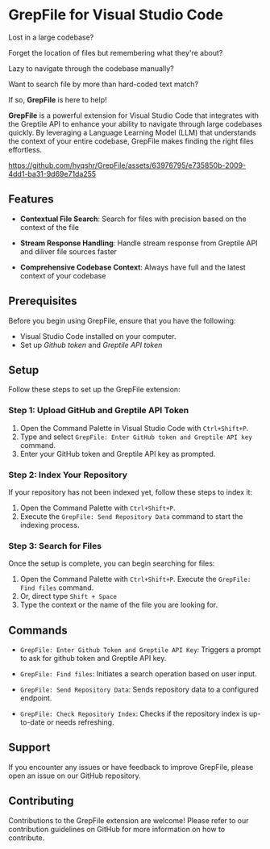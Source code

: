 # GrepFile for Visual Studio Code

Lost in a large codebase? 

Forget the location of files but remembering what they're about? 

Lazy to navigate through the codebase manually? 

Want to search file by more than hard-coded text match?

If so, **GrepFile** is here to help!

**GrepFile** is a powerful extension for Visual Studio Code that integrates with the Greptile API to enhance your ability to navigate through large codebases quickly. By leveraging a Language Learning Model (LLM) that understands the context of your entire codebase, GrepFile makes finding the right files effortless.

https://github.com/hyqshr/GrepFile/assets/63976795/e735850b-2009-4dd1-ba31-9d69e71da255

## Features

- **Contextual File Search**: Search for files with precision based on the context of the file

- **Stream Response Handling**: Handle stream response from Greptile API and diliver file sources faster

- **Comprehensive Codebase Context**: Always have full and the latest context of your codebase 

## Prerequisites

Before you begin using GrepFile, ensure that you have the following:
- Visual Studio Code installed on your computer.
- Set up *Github token* and *Greptile API token*

## Setup

Follow these steps to set up the GrepFile extension:

### Step 1: Upload GitHub and Greptile API Token

1. Open the Command Palette in Visual Studio Code with `Ctrl+Shift+P`.
2. Type and select `GrepFile: Enter GitHub token and Greptile API key` command.
3. Enter your GitHub token and Greptile API key as prompted.

### Step 2: Index Your Repository

If your repository has not been indexed yet, follow these steps to index it:

1. Open the Command Palette with `Ctrl+Shift+P`.
2. Execute the `GrepFile: Send Repository Data` command to start the indexing process.

### Step 3: Search for Files

Once the setup is complete, you can begin searching for files:

1. Open the Command Palette with `Ctrl+Shift+P`. Execute the `GrepFile: Find files` command.
2. Or, direct type `Shift + Space`
3. Type the context or the name of the file you are looking for.

## Commands

- `GrepFile: Enter Github Token and Greptile API Key`: Triggers a prompt to ask for github token and Greptile API key.

- `GrepFile: Find files`: Initiates a search operation based on user input.

- `GrepFile: Send Repository Data`: Sends repository data to a configured endpoint.

- `GrepFile: Check Repository Index`: Checks if the repository index is up-to-date or needs refreshing.


## Support

If you encounter any issues or have feedback to improve GrepFile, please open an issue on our GitHub repository.

## Contributing

Contributions to the GrepFile extension are welcome! Please refer to our contribution guidelines on GitHub for more information on how to contribute.
